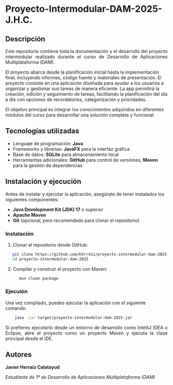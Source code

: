 # Proyecto-Intermodular-DAM-2025-J.H.C.

## Descripción
<p align="justify">
Este repositorio contiene toda la documentación y el desarrollo del proyecto intermodular realizado durante el curso de Desarrollo de Aplicaciones Multiplataforma (DAM).

El proyecto abarca desde la planificación inicial hasta la implementación final, incluyendo informes, código fuente y materiales de presentación.
El proyecto consiste en una aplicación diseñada para ayudar a los usuarios a organizar y gestionar sus tareas de manera eficiente. La app permitirá la creación, edición y seguimiento de tareas, facilitando la planificación del día a día con opciones de recordatorios, categorización y prioridades.

El objetivo principal es integrar los conocimientos adquiridos en diferentes módulos del curso para desarrollar una solución completa y funcional.
</p>

## Tecnologías utilizadas
- Lenguaje de programación: **Java**
- Frameworks y librerías: **JavaFX** para la interfaz gráfica
- Base de datos: **SQLite** para almacenamiento local
- Herramientas adicionales: **GitHub** para control de versiones, **Maven** para la gestión de dependencias

## Instalación y ejecución
Antes de instalar y ejecutar la aplicación, asegúrate de tener instalados los siguientes componentes:
- **Java Development Kit (JDK) 17** o superior
- **Apache Maven**
- **Git** (opcional, pero recomendado para clonar el repositorio)

### Instalación
1. Clonar el repositorio desde GitHub:
```bash
   git clone https://github.com/H3rr41z/proyecto-intermodular-dam-2025.git
   cd proyecto-intermodular-dam-2025
```
2. Compilar y construir el proyecto con Maven:
```bash
      mvn clean package
```
### Ejecuión
Una vez compilado, puedes ejecutar la aplicación con el siguiente comando:
```bash
    java -jar target/proyecto-intermodular-dam-2025.jar
```
<p align="justify">
Si prefieres ejecutarlo desde un entorno de desarrollo como IntelliJ IDEA o Eclipse, abre el proyecto como un proyecto Maven y ejecuta la clase principal desde el IDE.
</p>

## Autores
**Javier Herraiz Calatayud**

_Estudiante de 1º de Desarrollo de Aplicaciones Multiplataforma (DAM)_


   
